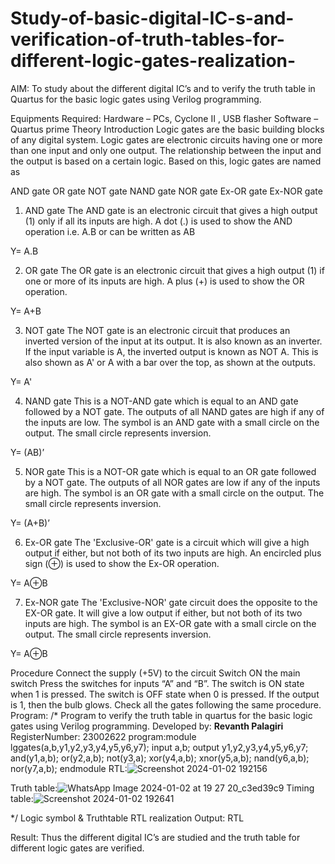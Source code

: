 # Study-of-basic-digital-IC-s-and-verification-of-truth-tables-for-different-logic-gates-realization-
 AIM:
To study about the different digital IC’s and to verify the truth table in Quartus for the basic logic gates using Verilog programming.

Equipments Required:
Hardware – PCs, Cyclone II , USB flasher
Software – Quartus prime
Theory
Introduction
Logic gates are the basic building blocks of any digital system. Logic gates are electronic circuits having one or more than one input and only one output. The relationship between the input and the output is based on a certain logic. Based on this, logic gates are named as

AND gate
OR gate
NOT gate
NAND gate
NOR gate
Ex-OR gate
Ex-NOR gate
1) AND gate
The AND gate is an electronic circuit that gives a high output (1) only if all its inputs are high. A dot (.) is used to show the AND operation i.e. A.B or can be written as AB

Y= A.B

2) OR gate
The OR gate is an electronic circuit that gives a high output (1) if one or more of its inputs are high. A plus (+) is used to show the OR operation.

Y= A+B

3) NOT gate
The NOT gate is an electronic circuit that produces an inverted version of the input at its output. It is also known as an inverter. If the input variable is A, the inverted output is known as NOT A. This is also shown as A' or A with a bar over the top, as shown at the outputs.

Y= A'

4) NAND gate
This is a NOT-AND gate which is equal to an AND gate followed by a NOT gate. The outputs of all NAND gates are high if any of the inputs are low. The symbol is an AND gate with a small circle on the output. The small circle represents inversion.

Y= (AB)’

5) NOR gate
This is a NOT-OR gate which is equal to an OR gate followed by a NOT gate. The outputs of all NOR gates are low if any of the inputs are high. The symbol is an OR gate with a small circle on the output. The small circle represents inversion.

Y= (A+B)’

6) Ex-OR gate
The 'Exclusive-OR' gate is a circuit which will give a high output if either, but not both of its two inputs are high. An encircled plus sign (⊕) is used to show the Ex-OR operation.

Y= A⊕B

7) Ex-NOR gate
The 'Exclusive-NOR' gate circuit does the opposite to the EX-OR gate. It will give a low output if either, but not both of its two inputs are high. The symbol is an EX-OR gate with a small circle on the output. The small circle represents inversion.

Y= A⊕B

Procedure
Connect the supply (+5V) to the circuit
Switch ON the main switch
Press the switches for inputs “A” and “B”. The switch is ON state when 1 is pressed. The switch is OFF state when 0 is pressed.
If the output is 1, then the bulb glows.
Check all the gates following the same procedure.
Program:
/*
Program to verify the truth table in quartus for the basic logic gates using Verilog programming.
Developed by: **Revanth Palagiri**
RegisterNumber: 23002622
program:module lggates(a,b,y1,y2,y3,y4,y5,y6,y7);
input a,b;
output y1,y2,y3,y4,y5,y6,y7;
and(y1,a,b);
or(y2,a,b);
not(y3,a);
xor(y4,a,b);
xnor(y5,a,b);
nand(y6,a,b);
nor(y7,a,b);
endmodule
RTL:![Screenshot 2024-01-02 192156](https://github.com/Revanth-2717/Study-of-basic-digital-IC-s-and-verification-of-truth-tables-for-different-logic-gates-realization-/assets/152462274/752591aa-d70d-43fe-9c79-f539c78ce129)

Truth table:![WhatsApp Image 2024-01-02 at 19 27 20_c3ed39c9](https://github.com/Revanth-2717/Study-of-basic-digital-IC-s-and-verification-of-truth-tables-for-different-logic-gates-realization-/assets/152462274/ca100d2c-900d-4eaf-a372-347c1f827bc8)
Timing table:![Screenshot 2024-01-02 192641](https://github.com/Revanth-2717/Study-of-basic-digital-IC-s-and-verification-of-truth-tables-for-different-logic-gates-realization-/assets/152462274/35e39261-7ee9-474b-8cf6-b7cad14fbf17)


*/
Logic symbol & Truthtable
RTL realization
Output:
RTL

Result:
Thus the different digital IC’s are studied and the truth table for different logic gates are verified.

